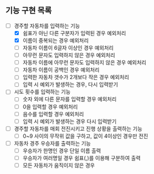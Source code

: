 ## 기능 구현 목록

- [ ] 경주할 자동차를 입력하는 기능
  - [X] 쉼표가 아닌 다른 구분자가 입력된 경우 예외처리
  - [X] 이름이 중복되는 경우 예외처리
  - [ ] 자동차 이름이 6글자 이상인 경우 예외처리
  - [ ] 아무런 문자도 입력하지 않은 경우 예외처리
  - [ ] 자동차 이름에 아무런 문자도 입력하지 않은 경우 예외처리
  - [ ] 자동차 이름이 공백인 경우 예외처리
  - [ ] 입력한 자동차 갯수가 2개보다 작은 경우 예외처리
  - [ ] 입력 시 예외가 발생하는 경우, 다시 입력받기
- [ ] 시도 횟수를 입력하는 기능
  - [ ] 숫자 외에 다른 문자를 입력할 경우 예외처리
  - [ ] 0을 입력할 경우 예외처리
  - [ ] 음수를 입력할 경우 예외처리
  - [ ] 입력 시 예외가 발생하는 경우 다시 입력받기
- [ ] 경주할 자동차를 매회 전진시키고 진행 상황을 출력하는 기능
  - [ ] 0~9 사이의 무작위 값을 구하고, 값이 4이상인 경우만 전진
- [ ] 자동차 경주 우승자를 출력하는 기능
  - [ ] 우승자가 한명인 경우 단일 이름 출력
  - [ ] 우승자가 여러명일 경우 쉼표(,)를 이용해 구분하여 출력
  - [ ] 모든 자동차가 움직이지 않은 경우 
